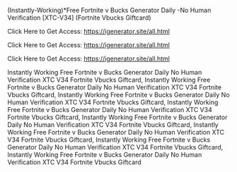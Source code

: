(Instantly-Working)*Free Fortnite v Bucks Generator Daily -No Human Verification [XTC-V34] (Fortnite Vbucks Giftcard)

Click Here to Get Access: https://igenerator.site/all.html

Click Here to Get Access: https://igenerator.site/all.html

Click Here to Get Access: https://igenerator.site/all.html

 Instantly Working Free Fortnite v Bucks Generator Daily No Human Verification XTC V34 Fortnite Vbucks Giftcard, Instantly Working Free Fortnite v Bucks Generator Daily No Human Verification XTC V34 Fortnite Vbucks Giftcard, Instantly Working Free Fortnite v Bucks Generator Daily No Human Verification XTC V34 Fortnite Vbucks Giftcard, Instantly Working Free Fortnite v Bucks Generator Daily No Human Verification XTC V34 Fortnite Vbucks Giftcard, Instantly Working Free Fortnite v Bucks Generator Daily No Human Verification XTC V34 Fortnite Vbucks Giftcard, Instantly Working Free Fortnite v Bucks Generator Daily No Human Verification XTC V34 Fortnite Vbucks Giftcard, Instantly Working Free Fortnite v Bucks Generator Daily No Human Verification XTC V34 Fortnite Vbucks Giftcard, Instantly Working Free Fortnite v Bucks Generator Daily No Human Verification XTC V34 Fortnite Vbucks Giftcard
